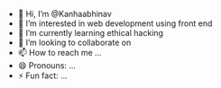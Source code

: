 - 👋 Hi, I’m @Kanhaabhinav
- 👀 I’m interested in web development using front end 
- 🌱 I’m currently learning ethical hacking 
- 💞️ I’m looking to collaborate on 
- 📫 How to reach me ...
- 😄 Pronouns: ...
- ⚡ Fun fact: ...

<!---
Kanhaabhinav/Kanhaabhinav is a ✨ special ✨ repository because its `README.md` (this file) appears on your GitHub profile.
You can click the Preview link to take a look at your changes.
--->
